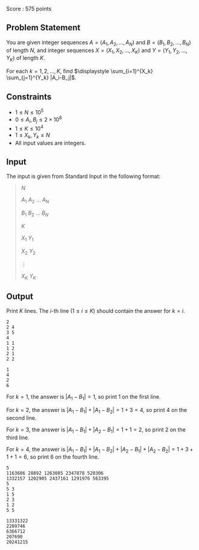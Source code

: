 Score : $575$ points

## Problem Statement

You are given integer sequences $A=(A_1,A_2,\ldots,A_N)$ and $B=(B_1,B_2,\ldots,B_N)$ of length $N$, and integer sequences $X=(X_1,X_2,\ldots,X_K)$ and $Y=(Y_1,Y_2,\ldots,Y_K)$ of length $K$.

For each $k=1,2,\ldots,K$, find $\displaystyle \sum_{i=1}^{X_k} \sum_{j=1}^{Y_k} |A_i-B_j|$.

## Constraints

- $1\le N\le 10^5$
- $0\le A_i,B_j\le 2\times 10^8$
- $1\le K\le 10^4$
- $1\le X_k,Y_k\le N$
- All input values are integers.

## Input

The input is given from Standard Input in the following format:

> $N$
> 
> $A_1$ $A_2$ $\ldots$ $A_N$
> 
> $B_1$ $B_2$ $\ldots$ $B_N$
> 
> $K$
> 
> $X_1$ $Y_1$
> 
> $X_2$ $Y_2$
> 
> $\vdots$
> 
> $X_K$ $Y_K$

## Output

Print $K$ lines.
The $i$-th line $(1\le i\le K)$ should contain the answer for $k=i$.

```input1
2
2 4
3 5
4
1 1
1 2
2 1
2 2
```

```output1
1
4
2
6
```

For $k=1$, the answer is $|A_1-B_1|=1$, so print $1$ on the first line.

For $k=2$, the answer is $|A_1-B_1|+|A_1-B_2|=1+3=4$, so print $4$ on the second line.

For $k=3$, the answer is $|A_1-B_1|+|A_2-B_1|=1+1=2$, so print $2$ on the third line.

For $k=4$, the answer is $|A_1-B_1|+|A_1-B_2|+|A_2-B_1|+|A_2-B_2|=1+3+1+1=6$, so print $6$ on the fourth line.

```input2
5
1163686 28892 1263085 2347878 520306
1332157 1202905 2437161 1291976 563395
5
5 3
1 5
2 3
1 2
5 5
```

```output2
13331322
2209746
6366712
207690
20241215
```